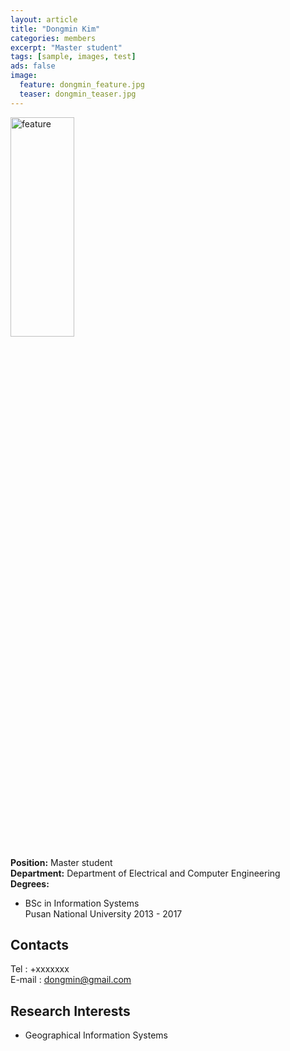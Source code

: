 ```yaml
---
layout: article
title: "Dongmin Kim"
categories: members
excerpt: "Master student"
tags: [sample, images, test]
ads: false
image: 
  feature: dongmin_feature.jpg
  teaser: dongmin_teaser.jpg
---
```


<div><img style="width: 45%; height: 30%" src="{{ site.url }}/images/{{ page.image.feature }}" alt="feature" ></div>

**Position:** Master student <br/>
**Department:** Department of Electrical and Computer Engineering <br/>
**Degrees:** <br/>
* BSc in Information Systems <br/>
Pusan National University 2013 - 2017

## Contacts

Tel : +xxxxxxx <br/>
E-mail : dongmin@gmail.com <br/>

## Research Interests

* Geographical Information Systems

